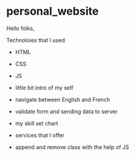 # personal_website
Hello folks,

Technoloies that I used
 - HTML
 - CSS
 - JS

- little bit intro of my self
- navigate between English and French
- validate form and sending data to server
- my skill set chart
- services that I offer
- append and remove class with the help of JS

